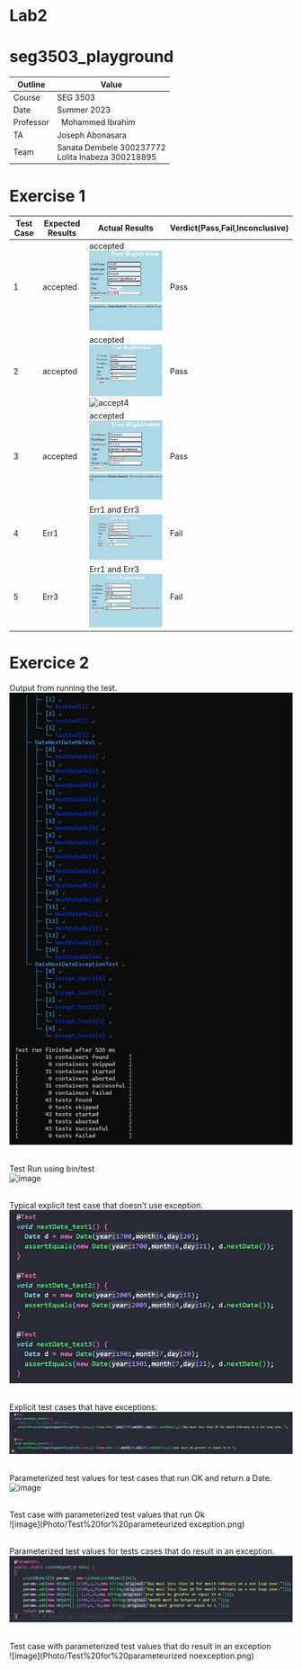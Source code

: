 # Lab2
# seg3503_playground
| Outline | Value |
| --- | --- |
| Course | SEG 3503 |
| Date | Summer 2023 |
| Professor |  Mohammed Ibrahim  |
| TA | Joseph Abonasara  |
| Team | Sanata Dembele 300237772 <br> Lolita Inabeza 300218895|
# Exercise 1
| Test Case  | Expected Results   | Actual Results  | Verdict(Pass,Fail,Inconclusive)  |   
|------|------|------|------|
|  1 | accepted  | accepted <br> ![accept1](Photo/accept1.png) <br>![accept2](Photo/accep2.png)| Pass   |   |
|  2 | accepted  | accepted <br> ![accept3](Photo/accept3.png) <br>![accept4](Photo/accept4.png) | Pass |   |
|  3 | accepted  | accepted <br> ![accept5](Photo/accept5.png) <br>![accept6](Photo/accept6.png)   | Pass  |   |
|  4 | Err1  | Err1 and Err3 <br> ![fail1](Photo/fail1.png) | Fail  |   |
|  5 | Err3  | Err1 and Err3 <br> ![fail2](Photo/fail2.png) | Fail  |   |

# Exercice 2
Output from running the test.
<br>![image](Photo/Output%20for%20running%20test.png)

<br>Test Run using bin/test
<br>![image](Photo/test%20run%20using%20bin.png)

<br>Typical explicit test case that doesn’t use exception.
<br>![image](Photo/DateTest-noException.png)

<br>Explicit test cases that have exceptions.
<br>![image](Photo/DateTest-withException.png)

<br>Parameterized test values for test cases that run OK and return a Date.
<br>![image](Photo/Ok-valuesForParamateurizedTest.png)

<br>Test case with parameterized test values that run Ok
<br>![image](Photo/Test%20for%20parameteurized exception.png)

<br>Parameterized test values for tests cases that do result in an exception.
<br>![image](Photo/Exception-valuesForParameteurizedTest.png)

<br>Test case with parameterized test values that do result in an exception
<br>![image](Photo/Test%20for%20parameteurized noexception.png)











